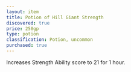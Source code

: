 ```yaml
---
layout: item
title: Potion of Hill Giant Strength
discovered: true
price: 250gp
type: potion
classification: Potion, uncommon
purchased: true
---
```

Increases Strength Ability score to 21 for 1 hour.
